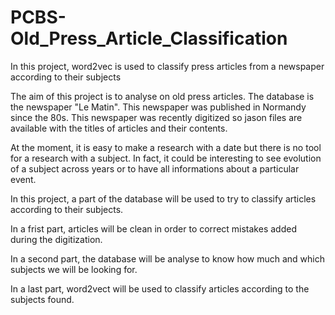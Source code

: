 # PCBS-Old_Press_Article_Classification
In this project, word2vec is used to classify press articles from a newspaper according to their subjects

The aim of this project is to analyse on old press articles. The database is the newspaper "Le Matin". This newspaper was published in Normandy since the 80s. This newspaper was recently digitized so jason files are available with the titles of articles and their contents. 

At the moment, it is easy to make a research with a date but there is no tool for a research with a subject. In fact, it could be interesting to see evolution of a subject across years or to have all informations about a particular event.

In this project, a part of the database will be used to try to classify articles according to their subjects. 

In a frist part, articles will be clean in order to correct mistakes added during the digitization. 

In a second part, the database will be analyse to know how much and which subjects we will be looking for. 

In a last part, word2vect will be used to classify articles according to the subjects found. 
